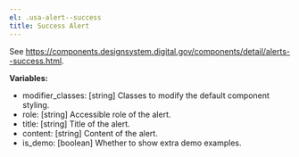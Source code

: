 ```yaml
---
el: .usa-alert--success
title: Success Alert
---
```

See
https://components.designsystem.digital.gov/components/detail/alerts--success.html.

__Variables:__
* modifier_classes: [string] Classes to modify the default component styling.
* role: [string] Accessible role of the alert.
* title: [string] Title of the alert.
* content: [string] Content of the alert.
* is_demo: [boolean] Whether to show extra demo examples.
